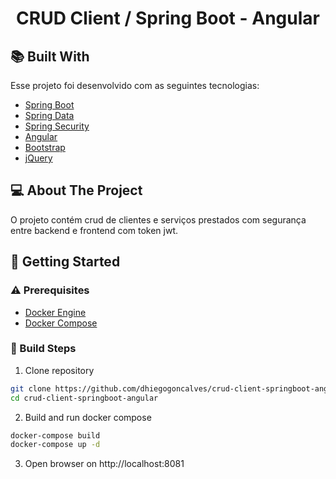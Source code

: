 <h1 align="center">
   CRUD Client / Spring Boot - Angular
</h1>

## :books: Built With

Esse projeto foi desenvolvido com as seguintes tecnologias:

- [Spring Boot](https://spring.io/projects/spring-boot)
- [Spring Data](https://spring.io/projects/spring-data)
- [Spring Security](https://spring.io/projects/spring-security)
- [Angular](https://angular.io/)
- [Bootstrap](https://getbootstrap.com/)
- [jQuery](https://jquery.com/)

## :computer: About The Project

O projeto contém crud de clientes e serviços prestados com segurança entre backend e frontend com token jwt.

## :rocket: Getting Started

### :warning: Prerequisites

- [Docker Engine](https://docs.docker.com/engine/install/)
- [Docker Compose](https://docs.docker.com/compose/install/)

### :bricks: Build Steps

1. Clone repository

```bash
git clone https://github.com/dhiegogoncalves/crud-client-springboot-angular.git
cd crud-client-springboot-angular
```

2. Build and run docker compose

```bash
docker-compose build
docker-compose up -d
```

3. Open browser on http://localhost:8081
